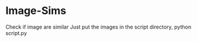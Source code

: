 # Image-Sims
Check if image are similar
Just put the images in the script directory, python script.py
